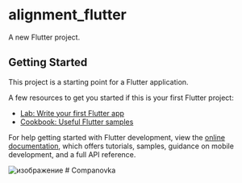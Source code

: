 # alignment_flutter

A new Flutter project.

## Getting Started

This project is a starting point for a Flutter application.

A few resources to get you started if this is your first Flutter project:

- [Lab: Write your first Flutter app](https://docs.flutter.dev/get-started/codelab)
- [Cookbook: Useful Flutter samples](https://docs.flutter.dev/cookbook)

For help getting started with Flutter development, view the
[online documentation](https://docs.flutter.dev/), which offers tutorials,
samples, guidance on mobile development, and a full API reference.

![изображение](https://user-images.githubusercontent.com/61096887/195655761-ca225efb-16da-40c4-9e1a-cb7c877a3760.png)
#   C o m p a n o v k a  
 